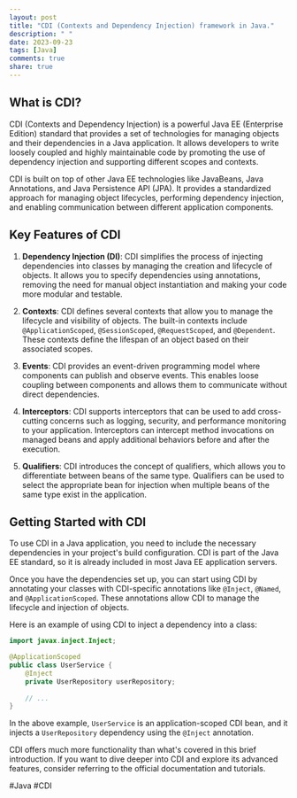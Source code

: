 ```yaml
---
layout: post
title: "CDI (Contexts and Dependency Injection) framework in Java."
description: " "
date: 2023-09-23
tags: [Java]
comments: true
share: true
---
```


## What is CDI?

CDI (Contexts and Dependency Injection) is a powerful Java EE (Enterprise Edition) standard that provides a set of technologies for managing objects and their dependencies in a Java application. It allows developers to write loosely coupled and highly maintainable code by promoting the use of dependency injection and supporting different scopes and contexts.

CDI is built on top of other Java EE technologies like JavaBeans, Java Annotations, and Java Persistence API (JPA). It provides a standardized approach for managing object lifecycles, performing dependency injection, and enabling communication between different application components.

## Key Features of CDI

1. **Dependency Injection (DI)**: CDI simplifies the process of injecting dependencies into classes by managing the creation and lifecycle of objects. It allows you to specify dependencies using annotations, removing the need for manual object instantiation and making your code more modular and testable.

2. **Contexts**: CDI defines several contexts that allow you to manage the lifecycle and visibility of objects. The built-in contexts include `@ApplicationScoped`, `@SessionScoped`, `@RequestScoped`, and `@Dependent`. These contexts define the lifespan of an object based on their associated scopes.

3. **Events**: CDI provides an event-driven programming model where components can publish and observe events. This enables loose coupling between components and allows them to communicate without direct dependencies.

4. **Interceptors**: CDI supports interceptors that can be used to add cross-cutting concerns such as logging, security, and performance monitoring to your application. Interceptors can intercept method invocations on managed beans and apply additional behaviors before and after the execution.

5. **Qualifiers**: CDI introduces the concept of qualifiers, which allows you to differentiate between beans of the same type. Qualifiers can be used to select the appropriate bean for injection when multiple beans of the same type exist in the application.

## Getting Started with CDI

To use CDI in a Java application, you need to include the necessary dependencies in your project's build configuration. CDI is part of the Java EE standard, so it is already included in most Java EE application servers.

Once you have the dependencies set up, you can start using CDI by annotating your classes with CDI-specific annotations like `@Inject`, `@Named`, and `@ApplicationScoped`. These annotations allow CDI to manage the lifecycle and injection of objects.

Here is an example of using CDI to inject a dependency into a class:

```java
import javax.inject.Inject;

@ApplicationScoped
public class UserService {
    @Inject
    private UserRepository userRepository;
    
    // ...
}
```

In the above example, `UserService` is an application-scoped CDI bean, and it injects a `UserRepository` dependency using the `@Inject` annotation.

CDI offers much more functionality than what's covered in this brief introduction. If you want to dive deeper into CDI and explore its advanced features, consider referring to the official documentation and tutorials.

#Java #CDI